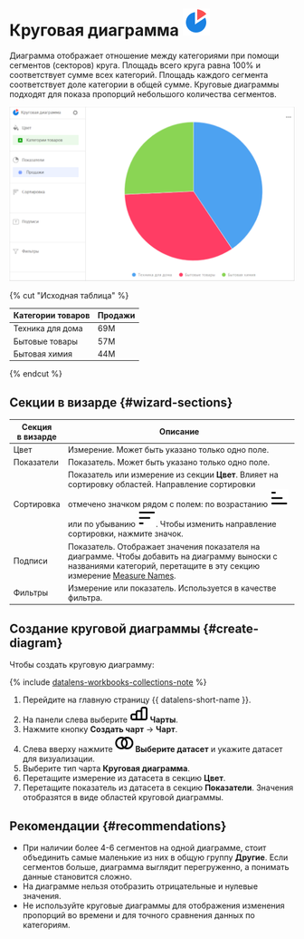 # Круговая диаграмма ![](../../_assets/datalens/pie.svg)

Диаграмма отображает отношение между категориями при помощи сегментов (секторов) круга. Площадь всего круга равна 100% и соответствует сумме всех категорий. Площадь каждого сегмента соответствует доле категории в общей сумме. Круговые диаграммы подходят для показа пропорций небольшого количества сегментов.

![pie-chart](../../_assets/datalens/visualization-ref/pie-chart/pie-chart.png)

{% cut "Исходная таблица" %}

Категории товаров | Продажи |	
-----|---------| 
Техника для дома | 69М |
Бытовые товары | 57М |
Бытовая химия | 44М |

{% endcut %}

## Секции в визарде {#wizard-sections}

Секция<br/> в визарде| Описание
----- | ----
Цвет | Измерение. Может быть указано только одно поле.
Показатели | Показатель. Может быть указано только одно поле.
Сортировка | Показатель или измерение из секции **Цвет**. Влияет на сортировку областей. Направление сортировки отмечено значком рядом с полем: по возрастанию ![image](../../_assets/console-icons/bars-ascending-align-left.svg) или по убыванию ![image](../../_assets/console-icons/bars-descending-align-left.svg). Чтобы изменить направление сортировки, нажмите значок.
Подписи | Показатель. Отображает значения показателя на диаграмме. Чтобы добавить на диаграмму выноски с названиями категорий, перетащите в эту секцию измерение [Measure Names](../concepts/chart/measure-values.md).
Фильтры | Измерение или показатель. Используется в качестве фильтра.

## Создание круговой диаграммы {#create-diagram}

Чтобы создать круговую диаграмму:


{% include [datalens-workbooks-collections-note](../../_includes/datalens/operations/datalens-workbooks-collections-note-step4.md) %}


1. Перейдите на главную страницу {{ datalens-short-name }}.
1. На панели слева выберите ![chart](../../_assets/console-icons/chart-column.svg) **Чарты**.
1. Нажмите кнопку **Создать чарт** → **Чарт**.
1. Слева вверху нажмите ![image](../../_assets/console-icons/circles-intersection.svg) **Выберите датасет** и укажите датасет для визуализации.
1. Выберите тип чарта **Круговая диаграмма**.
1. Перетащите измерение из датасета в секцию **Цвет**.
1. Перетащите показатель из датасета в секцию **Показатели**. Значения отобразятся в виде областей круговой диаграммы.

## Рекомендации {#recommendations}

* При наличии более 4-6 сегментов на одной диаграмме, стоит объединить самые маленькие из них в общую группу **Другие**. Если сегментов больше, диаграмма выглядит перегруженно, а понимать данные становится сложно. 
* На диаграмме нельзя отобразить отрицательные и нулевые значения.
* Не используйте круговые диаграммы для отображения изменения пропорций во времени и для точного сравнения данных по категориям.